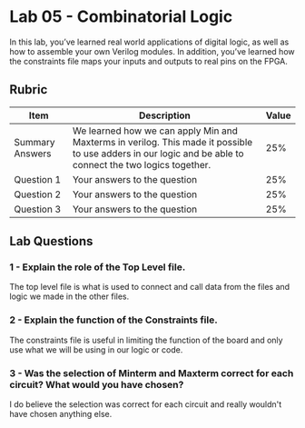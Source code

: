 # Lab 05 - Combinatorial Logic

In this lab, you’ve learned real world applications of digital logic, as well
as how to assemble your own Verilog modules. In addition, you’ve learned how
the constraints file maps your inputs and outputs to real pins on the FPGA.

## Rubric

| Item | Description | Value |
| ---- | ----------- | ----- |
| Summary Answers | We learned how we can apply Min and Maxterms in verilog. This made it possible to use adders in our logic and be able to connect the two logics together. | 25% |
| Question 1 | Your answers to the question | 25% |
| Question 2 | Your answers to the question | 25% |
| Question 3 | Your answers to the question | 25% |

## Lab Questions

### 1 - Explain the role of the Top Level file.
The top level file is what is used to connect and call data from the files and logic we made in the other files. 
### 2 - Explain the function of the Constraints file.
The constraints file is useful in limiting the function of the board and only use what we will be using in our logic or code. 
### 3 - Was the selection of Minterm and Maxterm correct for each circuit? What would you have chosen?
I do believe the selection was correct for each circuit and really wouldn't have chosen anything else. 
